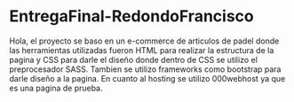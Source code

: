 # EntregaFinal-RedondoFrancisco
Hola, el proyecto se baso en un e-commerce de articulos de padel donde las herramientas utilizadas fueron HTML para realizar la estructura de la pagina y CSS para darle el diseño donde dentro de CSS se utilizo el preprocesador SASS. 
Tambien se utilizo frameworks como bootstrap para darle diseño a la pagina. En cuanto al hosting se utilizo 000webhost ya que es una pagina de prueba.
